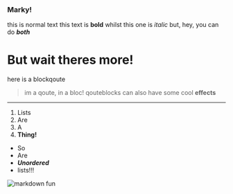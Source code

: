 ### Marky!
this is normal text
this text is **bold** whilst this one is *italic*
but, hey, you can do ***both***


# But wait theres more!

here is a blockqoute

> im a qoute, in a bloc!
> qouteblocks can also have some cool **effects**

---

1. Lists
2. Are
3. A 
4. **Thing!**

- So 
- Are
- ***Unordered***
- lists!!!



![markdown fun](https://upload.wikimedia.org/wikipedia/commons/thumb/4/48/Markdown-mark.svg/1200px-Markdown-mark.png)
